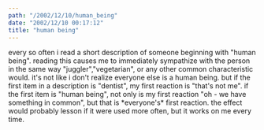 ```yaml
---
path: "/2002/12/10/human_being" 
date: "2002/12/10 00:17:12" 
title: "human being" 
---
```

<p>every so often i read a short description of someone beginning with "human being". reading this causes me to immediately sympathize with the person in the same way "juggler","vegetarian", or any other common characteristic would. it's not like i don't realize everyone else is a human being. but if the first item in a description is "dentist", my first reaction is "that's not me". if the first item is "human being", not only is my first reaction "oh - we have something in common", but that is *everyone's* first reaction. the effect would probably lesson if it were used more often, but it works on me every time.</p>